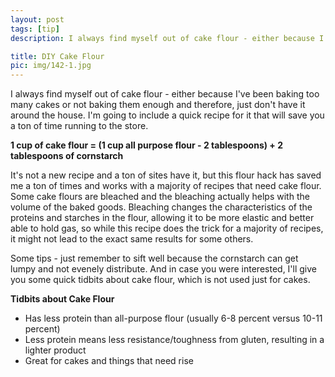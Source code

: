 ---layout: posttags: [tip]
description: I always find myself out of cake flour - either because I've been baking too many cakes or not baking them enough and therefore, just don't have it around the house.  I'm going to include a quick recipe for it that will save you some time running to the store.

title: DIY Cake Flour
pic: img/142-1.jpg---I always find myself out of cake flour - either because I've been baking too many cakes or not baking them enough and therefore, just don't have it around the house.  I'm going to include a quick recipe for it that will save you a ton of time running to the store.

__1 cup of cake flour = (1 cup all purpose flour - 2 tablespoons) + 2 tablespoons of cornstarch__

It's not a new recipe and a ton of sites have it, but this flour hack has saved me a ton of times and works with a majority of recipes that need cake flour.  Some cake flours are bleached and the bleaching actually helps with the volume of the baked goods.  Bleaching changes the characteristics of the proteins and starches in the flour, allowing it to be more elastic and better able to hold gas, so while this recipe does the trick for a majority of recipes, it might not lead to the exact same results for some others. 

Some tips - just remember to sift well because the cornstarch can get lumpy and not evenely distribute.  And in case you were interested, I'll give you some quick tidbits about cake flour, which is not used just for cakes.

__Tidbits about Cake Flour__

- Has less protein than all-purpose flour (usually 6-8 percent versus 10-11 percent)
- Less protein means less resistance/toughness from gluten, resulting in a lighter product
- Great for cakes and things that need rise